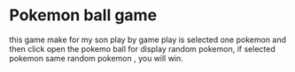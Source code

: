 # Pokemon ball game
this game make for my son play by game play is selected one pokemon and then click open the pokemo ball for display random pokemon, if selected pokemon same random pokemon , you will win. 